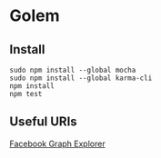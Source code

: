 Golem
=====

Install
-------
    sudo npm install --global mocha
    sudo npm install --global karma-cli
    npm install
    npm test

Useful URIs
-----------

[Facebook Graph Explorer](https://developers.facebook.com/tools/explorer?method=GET&path=142326775790907&version=v2.6)

